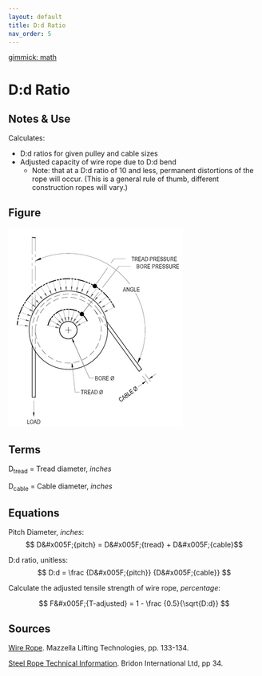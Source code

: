 ```yaml
---
layout: default
title: D:d Ratio
nav_order: 5
---
```

[gimmick: math]()

D:d Ratio
===

Notes & Use
---

Calculates:

* D:d ratios for given pulley and cable sizes
* Adjusted capacity of wire rope due to D:d bend
    - Note: that at a D:d ratio of 10 and less, permanent distortions of the rope will occur. (This is a general rule of thumb, different construction ropes will vary.)

Figure
---

![](../image/pulleys.jpg)

Terms
---


D<sub>tread</sub> = Tread diameter, *inches*

D<sub>cable</sub> = Cable diameter, *inches*


Equations
---

Pitch Diameter, *inches*:
$$ D&#x005F;{pitch} = D&#x005F;{tread} + D&#x005F;{cable}$$

D:d ratio, unitless:
$$ D:d = \frac {D&#x005F;{pitch}} {D&#x005F;{cable}} $$

Calculate the adjusted tensile strength of wire rope, *percentage*:

$$ F&#x005F;{T-adjusted} = 1 - \frac {0.5}{\sqrt{D:d}} $$

Sources
---

[Wire Rope](http://catalog.mazzellalifting.com/Indexes/WireRope/Pages133134.aspx). Mazzella Lifting Technologies, pp. 133-134.

[Steel Rope Technical Information](http://www.bridon.com/x/downloads/steel_technical.pdf). Bridon International Ltd, pp 34.